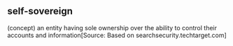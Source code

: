 ## self-sovereign

(concept) an entity having sole ownership over the ability to control their accounts and information[Source: Based on searchsecurity.techtarget.com]

